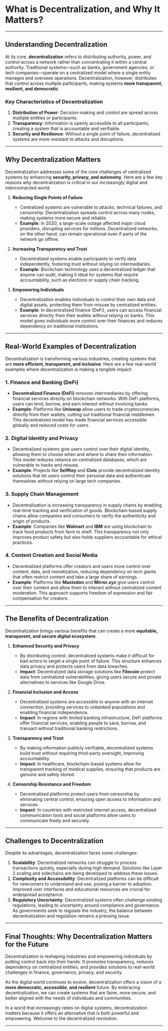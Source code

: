# What is Decentralization, and Why It Matters?
---

## Understanding Decentralization

At its core, **decentralization** refers to distributing authority, power, and control across a network rather than concentrating it within a central authority. Traditional systems—such as banks, government agencies, or tech companies—operate on a centralized model where a single entity manages and oversees operations. Decentralization, however, distributes that control across multiple participants, making systems **more transparent, resilient, and democratic**.

### Key Characteristics of Decentralization

1. **Distribution of Power**: Decision-making and control are spread across multiple entities or participants.
2. **Transparency**: Information is openly accessible to all participants, creating a system that is accountable and verifiable.
3. **Security and Resilience**: Without a single point of failure, decentralized systems are more resistant to attacks and disruptions.

---

## Why Decentralization Matters

Decentralization addresses some of the core challenges of centralized systems by enhancing **security, privacy, and autonomy**. Here are a few key reasons why decentralization is critical in our increasingly digital and interconnected world:

1. **Reducing Single Points of Failure**
   - Centralized systems are vulnerable to attacks, technical failures, and censorship. Decentralization spreads control across many nodes, making systems more secure and reliable.
   - **Example**: In 2020, a large-scale outage affected major cloud providers, disrupting services for millions. Decentralized networks, on the other hand, can remain operational even if parts of the network go offline.

2. **Increasing Transparency and Trust**
   - Decentralized systems enable participants to verify data independently, fostering trust without relying on intermediaries.
   - **Example**: Blockchain technology uses a decentralized ledger that anyone can audit, making it ideal for systems that require accountability, such as elections or supply chain tracking.

3. **Empowering Individuals**
   - Decentralization enables individuals to control their own data and digital assets, protecting them from misuse by centralized entities.
   - **Example**: In decentralized finance (DeFi), users can access financial services directly from their wallets without relying on banks. This model gives individuals more control over their finances and reduces dependency on traditional institutions.

---

## Real-World Examples of Decentralization

Decentralization is transforming various industries, creating systems that are **more efficient, transparent, and inclusive**. Here are a few real-world examples where decentralization is making a tangible impact:

### 1. **Finance and Banking (DeFi)**

   - **Decentralized Finance (DeFi)** removes intermediaries by offering financial services directly on blockchain networks. With DeFi platforms, users can lend, borrow, and earn interest without involving banks.
   - **Example**: Platforms like **Uniswap** allow users to trade cryptocurrencies directly from their wallets, cutting out traditional financial middlemen. This decentralized model has made financial services accessible globally and reduced costs for users.

### 2. **Digital Identity and Privacy**

   - Decentralized systems give users control over their digital identity, allowing them to choose when and where to share their information. This model reduces reliance on centralized databases, which are vulnerable to hacks and misuse.
   - **Example**: Projects like **SelfKey** and **Civic** provide decentralized identity solutions that let users control their personal data and authenticate themselves without relying on large tech companies.

### 3. **Supply Chain Management**

   - Decentralization is increasing transparency in supply chains by enabling real-time tracking and verification of goods. Blockchain-based supply chains allow companies and consumers to verify the authenticity and origin of products.
   - **Example**: Companies like **Walmart** and **IBM** are using blockchain to track food products from farm to shelf. This transparency not only improves product safety but also holds suppliers accountable for ethical practices.

### 4. **Content Creation and Social Media**

   - Decentralized platforms offer creators and users more control over content, data, and monetization, reducing dependency on tech giants that often restrict content and take a large share of earnings.
   - **Example**: Platforms like **Mastodon** and **Mirror.xyz** give users control over their content and allow them to interact without centralized content moderation. This approach supports freedom of expression and fair compensation for creators.

---

## The Benefits of Decentralization

Decentralization brings various benefits that can create a more **equitable, transparent, and secure digital ecosystem**:

1. **Enhanced Security and Privacy**
   - By distributing control, decentralized systems make it difficult for bad actors to target a single point of failure. This structure enhances data privacy and protects users from data breaches.
   - **Impact**: Decentralized data storage solutions like **Filecoin** protect data from centralized vulnerabilities, giving users secure and private alternatives to services like Google Drive.

2. **Financial Inclusion and Access**
   - Decentralized systems are accessible to anyone with an internet connection, providing services to unbanked populations and enabling financial independence.
   - **Impact**: In regions with limited banking infrastructure, DeFi platforms offer financial services, enabling people to save, borrow, and transact without traditional banking restrictions.

3. **Transparency and Trust**
   - By making information publicly verifiable, decentralized systems build trust without requiring third-party oversight, improving accountability.
   - **Impact**: In healthcare, blockchain-based systems allow for transparent tracking of medical supplies, ensuring that products are genuine and safely stored.

4. **Censorship Resistance and Freedom**
   - Decentralized platforms protect users from censorship by eliminating central control, ensuring open access to information and services.
   - **Impact**: In countries with restricted internet access, decentralized communication tools and social platforms allow users to communicate freely and securely.

---

## Challenges to Decentralization

Despite its advantages, decentralization faces some challenges:

1. **Scalability**: Decentralized networks can struggle to process transactions quickly, especially during high demand. Solutions like Layer 2 scaling and sidechains are being developed to address these issues.
2. **Complexity and Accessibility**: Decentralized platforms can be difficult for newcomers to understand and use, posing a barrier to adoption. Improved user interfaces and educational resources are crucial for widespread acceptance.
3. **Regulatory Uncertainty**: Decentralized systems often challenge existing regulations, leading to uncertainty around compliance and governance. As governments seek to regulate the industry, the balance between decentralization and regulation remains a pressing issue.

---

## Final Thoughts: Why Decentralization Matters for the Future

Decentralization is reshaping industries and empowering individuals by putting control back into their hands. It promotes transparency, reduces dependency on centralized entities, and provides solutions to real-world challenges in finance, governance, privacy, and security.

As the digital world continues to evolve, decentralization offers a vision of a **more democratic, accessible, and resilient** future. By embracing decentralization, we can create systems that are fairer, more secure, and better aligned with the needs of individuals and communities.

In a world that increasingly relies on digital systems, decentralization matters because it offers an alternative that is both powerful and empowering. Welcome to the decentralized revolution.

---

